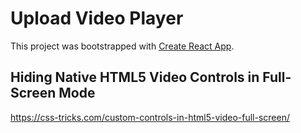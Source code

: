 # Upload Video Player

This project was bootstrapped with [Create React App](https://github.com/facebook/create-react-app).

## Hiding Native HTML5 Video Controls in Full-Screen Mode

https://css-tricks.com/custom-controls-in-html5-video-full-screen/



